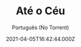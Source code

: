 ---
id: 'd5f446f8-01e8-49ed-a3ee-a7c78222d6c2'
type: 'movie' # Filme, Série, Anime
title: "Até o Céu"
synopsis: ["Depois de se apaixonar por Estrela, o mecânico Ángel sai do subúrbio de Madri para um mundo de roubos e vira alvo de um detetive implacável.",
]
originalTitle: "Hasta el cielo"
date: '2021-04-05T16:42:44.000Z'
update: '2021-04-05T16:42:44.000Z'
releaseDate: '2020-12-18T03:00:00.000Z'
imdb:
  rating: '5.8' # 8.5
  id: '' # tt0470752
duration: '1h 01 Min'
trailer:
  urls: [
    '-R-_t9CgLBA',
  ]
tags: ['1080p']
genre: ['Crime', 'Suspense'] #
quality: 'WEB-DL' # BluRay, WEB-DL, HDTV, WEB-DL4K, WEB-DLe
format: 'MKV' # MKV, MP4, TS
audio: 'Português, Espanhol' # Dublado, Legendado, Dual Audio, Dub & Leg
subtitle: 'Português (No Torrent)' # Português, inglês,
size: '3.1 GB' # 4.8 GB
audioQuality: 10
videoQuality: 10
directors: []
#  - name: 'Lana Wachowski'
#    image: ''
#  - name: 'Lilly Wachowski'
#    image: ''
cast: []
#  - name: 'Keanu Reeves'
#    image: ''
#    characterName: 'Neo'
writers: []
#  - name: ''
#    image: ''
maturityRating:
  age: '' # L , 10, 12, 14, 16, 18
  topics: [''] # Violence, Illegal drugs, Inappropriate Language, Legal Drugs, Sexual Content, Extreme Violence
###########################################
download:
  
  - url: 'magnet:?xt=urn:btih:fc1e9d3ef5aa213436dccb55270f0b77f401944e&dn=Ate.o.Ceu.2021.1080p.WEB-DL.5.1.x264.DUAL.COMANDO.TO&tr=udp%3a%2f%2fpublic.popcorn-tracker.org%3a6969%2fannounce&tr=udp%3a%2f%2ftracker.internetwarriors.net%3a1337%2fannounce&tr=udp%3a%2f%2ftracker.opentrackr.org%3a1337%2fannounce&tr=udp%3a%2f%2fexodus.desync.com%3a6969%2fannounce&tr=udp%3a%2f%2fretracker.lanta-net.ru%3a2710%2fannounce&tr=udp%3a%2f%2fopen.stealth.si%3a80%2fannounce&tr=udp%3a%2f%2fwww.torrent.eu.org%3a451%2fannounce&tr=udp%3a%2f%2fopentracker.i2p.rocks%3a6969%2fannounce&tr=http%3a%2f%2ftracker.opentrackr.org%3a1337%2fannounce&tr=udp%3a%2f%2f3rt.tace.ru%3a60889%2fannounce'
    resolution: '1080p' # 720p, 1080p, 4K,
    audio: 'Dual Áudio' # Dublado, Legendado, Dual Audio
    size: '' # 4.8 GB
    quality: '' # BluRay, WEB-DL
    format: '' # MKV
images:
  cover: '/assets/movies/ate-o-ceu.jpg'
  background: '/assets/movies/'
---